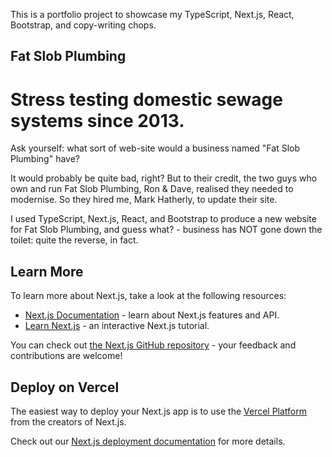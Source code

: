 This is a portfolio project to showcase my TypeScript, Next.js, React, Bootstrap, and copy-writing chops.

## Fat Slob Plumbing

# Stress testing domestic sewage systems since 2013.

Ask yourself: what sort of web-site would a business named "Fat Slob Plumbing" have?

It would probably be quite bad, right? But to their credit, the two guys who own and run Fat Slob Plumbing, Ron & Dave, realised they needed to modernise. So they hired me, Mark Hatherly, to update their site.

I used TypeScript, Next.js, React, and Bootstrap to produce a new website for Fat Slob Plumbing, and guess what? - business has NOT gone down the toilet: quite the reverse, in fact.

## Learn More

To learn more about Next.js, take a look at the following resources:

- [Next.js Documentation](https://nextjs.org/docs) - learn about Next.js features and API.
- [Learn Next.js](https://nextjs.org/learn) - an interactive Next.js tutorial.

You can check out [the Next.js GitHub repository](https://github.com/vercel/next.js/) - your feedback and contributions are welcome!

## Deploy on Vercel

The easiest way to deploy your Next.js app is to use the [Vercel Platform](https://vercel.com/new?utm_medium=default-template&filter=next.js&utm_source=create-next-app&utm_campaign=create-next-app-readme) from the creators of Next.js.

Check out our [Next.js deployment documentation](https://nextjs.org/docs/deployment) for more details.
